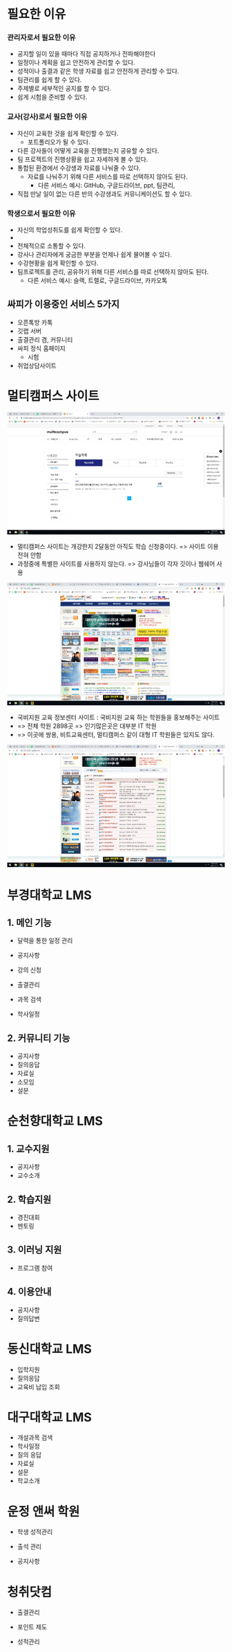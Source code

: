 # 필요한 이유
### 관리자로서 필요한 이유
- 공지할 일이 있을 때마다 직접 공지하거나 전파해야한다
- 일정이나 계획을 쉽고 안전하게 관리할 수 있다.
- 성적이나 출결과 같은 학생 자료를 쉽고 안전하게 관리할 수 있다.
- 팀관리를 쉽게 할 수 있다.
- 주제별로 세부적인 공지를 할 수 있다.
- 쉽게 시험을 준비할 수 있다.
### 교사(강사)로서 필요한 이유
- 자신이 교육한 것을 쉽게 확인할 수 있다.
	- 포트폴리오가 될 수 있다.
- 다른 강사들이 어떻게 교육을 진행했는지 공유할 수 있다.
- 팀 프로젝트의 진행상황을 쉽고 자세하게 볼 수 있다.
- 통합된 환경에서 수강생과 자료를 나눠줄 수 있다.
	- 자료를 나눠주기 위해 다른 서비스를 따로 선택하지 않아도 된다.
		- 다른 서비스 예시: GitHub, 구글드라이브, ppt, 팀관리, 
- 직접 만날 일이 없는 다른 반의 수강생과도 커뮤니케이션도 할 수 있다.
### 학생으로서 필요한 이유
- 자신의 학업성취도를 쉽게 확인할 수 있다.
- 
- 전체적으로 소통할 수 있다.
- 강사나 관리자에게 궁금한 부분을 언제나 쉽게 물어볼 수 있다.
- 수강현황을 쉽게 확인할 수 있다.
- 팀프로젝트를 관리, 공유하기 위해 다른 서비스를 따로 선택하지 않아도 된다.
	- 다른 서비스 예시: 슬랙, 트렐로, 구글드라이브, 카카오톡

## 싸피가 이용중인 서비스 5가지
- 오픈톡방 카톡
- 깃랩 서버
- 출결관리 겸, 커뮤니티
- 싸피 정식 홈페이지
	- 시험 
- 취업상담사이트

# 멀티캠퍼스  사이트

![스크린샷(3)](./img/1.jpeg)
- 멀티캠퍼스 사이트는 개강한지 2달동안 아직도 학습 신청중이다. => 사이트 이용 전혀 안함
- 과정중에 특별한 사이트를 사용하지 않는다. => 강사님들이 각자 깃이나 웹쉐어 사용

![스크린샷(5)](./img/2.jpeg)
- 국비지원 교육 정보센터 사이트 : 국비지원 교육 하는 학원들을 홍보해주는 사이트
- => 전체 학원 2898곳  => 인기많은곳은 대부분 IT 학원 
- => 이곳에 쌍용, 비트교육센터, 멀티캠퍼스 같이 대형 IT 학원들은 있지도 않다.

![스크린샷(6)](./img/3.jpeg)

# 부경대학교 LMS

## 1. 메인 기능

- 달력을 통한 일정 관리

- 공지사항

- 강의 신청

- 출결관리

- 과목 검색

- 학사일정

  

## 2. 커뮤니티 기능

- 공지사항
- 질의응답
- 자료실
- 소모임
- 설문



# 순천향대학교 LMS

## 1. 교수지원

- 공지사항
- 교수소개

## 2. 학습지원

- 경진대회
- 멘토링

## 3. 이러닝 지원

- 프로그램 참여

## 4. 이용안내

- 공지사항
- 질의답변



# 동신대학교 LMS

- 입학지원
- 질의응답
- 교육비 납입 조회



# 대구대학교 LMS

- 개설과목 검색
- 학사일정
- 질의 응답
- 자료실
- 설문
- 학교소개



#  운정 앤써 학원

- 학생 성적관리
- 출석 관리

- 공지사항



# 청취닷컴

- 출결관리
- 포인트 제도

- 성적관리





